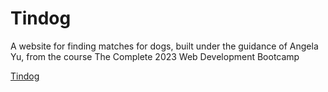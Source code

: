 # Tindog
A website for finding matches for dogs, built under the guidance of Angela Yu,  from the course The Complete 2023 Web Development Bootcamp

<a href="https://saravanan-rajasekharan.github.io/Tindog/" target="_blank">Tindog</a>
